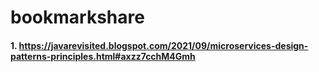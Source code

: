 # bookmarkshare

#### 1. https://javarevisited.blogspot.com/2021/09/microservices-design-patterns-principles.html#axzz7cchM4Gmh
